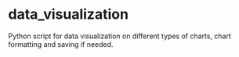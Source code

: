 # data_visualization
Python script for data visualization on different types of charts, chart formatting and saving if needed.
